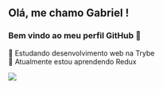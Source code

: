 ## Olá, me chamo Gabriel ! 
### Bem vindo ao meu perfil GitHub 👋

🔭 Estudando desenvolvimento web na Trybe </br>
🌱 Atualmente estou aprendendo Redux


<div>
  <a href="https://www.linkedin.com/in/gabriel-tarick-bb708917b/" target="_blank">
    <img src="https://img.shields.io/badge/-LinkedIn-%230077B5?style=for-the-badge&logo=linkedin&logoColor=white">
  </a>
</div>
